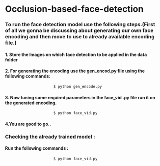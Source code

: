# Occlusion-based-face-detection
### To run the face detection model use the following steps.(First of all we gonna be discussing about generating our own face encoding and then move to use to already available encoding file.) 
#### 1. Store the Images on which face detection to be applied in the data folder
#### 2. For generating the encoding use the gen_encod.py file using the following commands:
                          $ python gen_encode.py
#### 3. Now tuning some required parameters in the face_vid .py file run it on the generated encoding.
                          $ python face_vid.py
#### 4.You are good to go..
### Checking the already trained model :
#### Run the following commands :
                          $ python face_vid.py
                          
